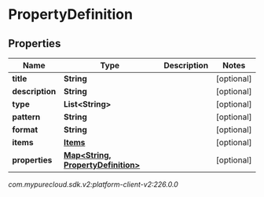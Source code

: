 # PropertyDefinition


## Properties

| Name | Type | Description | Notes |
| ------------ | ------------- | ------------- | ------------- |
| **title** | **String** |  |  [optional] |
| **description** | **String** |  |  [optional] |
| **type** | **List&lt;String&gt;** |  |  [optional] |
| **pattern** | **String** |  |  [optional] |
| **format** | **String** |  |  [optional] |
| **items** | [**Items**](Items) |  |  [optional] |
| **properties** | [**Map&lt;String, PropertyDefinition&gt;**](PropertyDefinition) |  |  [optional] |




_com.mypurecloud.sdk.v2:platform-client-v2:226.0.0_
